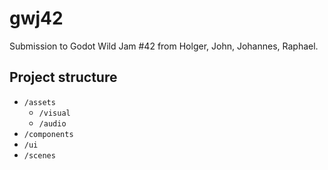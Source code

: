 # gwj42

Submission to Godot Wild Jam #42 from Holger, John, Johannes, Raphael.

## Project structure

-   `/assets`
    -   `/visual`
    -   `/audio`
-   `/components`
-   `/ui`
-   `/scenes`
